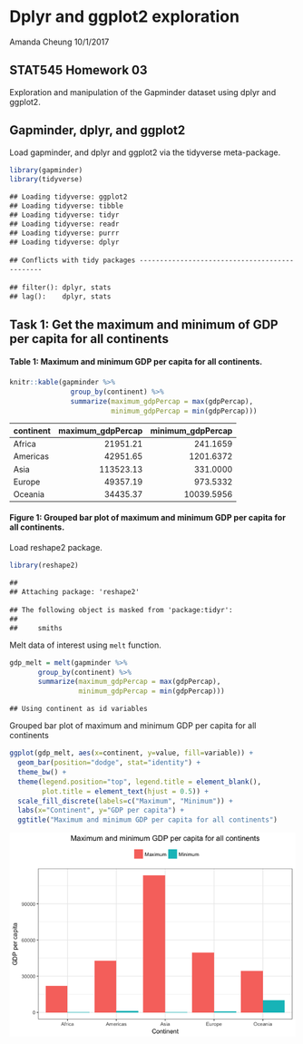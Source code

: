 Dplyr and ggplot2 exploration
================
Amanda Cheung
10/1/2017

STAT545 Homework 03
-------------------

Exploration and manipulation of the Gapminder dataset using dplyr and ggplot2.

Gapminder, dplyr, and ggplot2
-----------------------------

Load gapminder, and dplyr and ggplot2 via the tidyverse meta-package.

``` r
library(gapminder)
library(tidyverse)
```

    ## Loading tidyverse: ggplot2
    ## Loading tidyverse: tibble
    ## Loading tidyverse: tidyr
    ## Loading tidyverse: readr
    ## Loading tidyverse: purrr
    ## Loading tidyverse: dplyr

    ## Conflicts with tidy packages ----------------------------------------------

    ## filter(): dplyr, stats
    ## lag():    dplyr, stats

Task 1: Get the maximum and minimum of GDP per capita for all continents
------------------------------------------------------------------------

#### Table 1: Maximum and minimum GDP per capita for all continents.

``` r
knitr::kable(gapminder %>%
               group_by(continent) %>% 
               summarize(maximum_gdpPercap = max(gdpPercap),
                         minimum_gdpPercap = min(gdpPercap)))
```

| continent |  maximum\_gdpPercap|  minimum\_gdpPercap|
|:----------|-------------------:|-------------------:|
| Africa    |            21951.21|            241.1659|
| Americas  |            42951.65|           1201.6372|
| Asia      |           113523.13|            331.0000|
| Europe    |            49357.19|            973.5332|
| Oceania   |            34435.37|          10039.5956|

#### Figure 1: Grouped bar plot of maximum and minimum GDP per capita for all continents.

Load reshape2 package.

``` r
library(reshape2)
```

    ## 
    ## Attaching package: 'reshape2'

    ## The following object is masked from 'package:tidyr':
    ## 
    ##     smiths

Melt data of interest using `melt` function.

``` r
gdp_melt = melt(gapminder %>%
       group_by(continent) %>% 
       summarize(maximum_gdpPercap = max(gdpPercap),
                 minimum_gdpPercap = min(gdpPercap)))
```

    ## Using continent as id variables

Grouped bar plot of maximum and minimum GDP per capita for all continents

``` r
ggplot(gdp_melt, aes(x=continent, y=value, fill=variable)) +
  geom_bar(position="dodge", stat="identity") + 
  theme_bw() +
  theme(legend.position="top", legend.title = element_blank(),
        plot.title = element_text(hjust = 0.5)) +
  scale_fill_discrete(labels=c("Maximum", "Minimum")) +
  labs(x="Continent", y="GDP per capita") +
  ggtitle("Maximum and minimum GDP per capita for all continents")
```

![](hw03_dplyr-ggplot2_files/figure-markdown_github-ascii_identifiers/unnamed-chunk-5-1.png)
